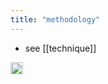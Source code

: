 ```yaml
---
title: "methodology"
---
```


- see [[technique]]

<img src='https://scrapbox.io/api/pages/nishio-en/en/icon' alt='en.icon' height="19.5"/>